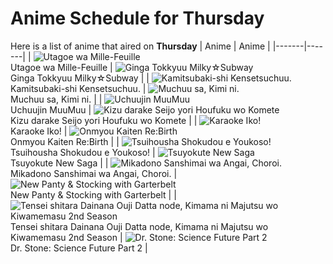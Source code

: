 # Anime Schedule for Thursday
Here is a list of anime that aired on **Thursday** 
| Anime | Anime |
|-------|-------|
| ![Utagoe wa Mille-Feuille](https://cdn.myanimelist.net/images/anime/1866/150935.webp)<br>Utagoe wa Mille-Feuille | ![Ginga Tokkyuu Milky☆Subway](https://cdn.myanimelist.net/images/anime/1464/150712.webp)<br>Ginga Tokkyuu Milky☆Subway |
| ![Kamitsubaki-shi Kensetsuchuu.](https://cdn.myanimelist.net/images/anime/1967/148714.webp)<br>Kamitsubaki-shi Kensetsuchuu. | ![Muchuu sa, Kimi ni.](https://cdn.myanimelist.net/images/anime/1359/150668.webp)<br>Muchuu sa, Kimi ni. |
| ![Uchuujin MuuMuu](https://cdn.myanimelist.net/images/anime/1979/148096.webp)<br>Uchuujin MuuMuu | ![Kizu darake Seijo yori Houfuku wo Komete](https://cdn.myanimelist.net/images/anime/1546/145782.webp)<br>Kizu darake Seijo yori Houfuku wo Komete |
| ![Karaoke Iko!](https://cdn.myanimelist.net/images/anime/1801/150665.webp)<br>Karaoke Iko! | ![Onmyou Kaiten Re:Birth](https://cdn.myanimelist.net/images/anime/1933/150503.webp)<br>Onmyou Kaiten Re:Birth |
| ![Tsuihousha Shokudou e Youkoso!](https://cdn.myanimelist.net/images/anime/1313/149355.webp)<br>Tsuihousha Shokudou e Youkoso! | ![Tsuyokute New Saga](https://cdn.myanimelist.net/images/anime/1170/147753.webp)<br>Tsuyokute New Saga |
| ![Mikadono Sanshimai wa Angai, Choroi.](https://cdn.myanimelist.net/images/anime/1949/150965.webp)<br>Mikadono Sanshimai wa Angai, Choroi. | ![New Panty & Stocking with Garterbelt](https://cdn.myanimelist.net/images/anime/1180/150596.webp)<br>New Panty & Stocking with Garterbelt |
| ![Tensei shitara Dainana Ouji Datta node, Kimama ni Majutsu wo Kiwamemasu 2nd Season](https://cdn.myanimelist.net/images/anime/1154/149614.webp)<br>Tensei shitara Dainana Ouji Datta node, Kimama ni Majutsu wo Kiwamemasu 2nd Season | ![Dr. Stone: Science Future Part 2](https://cdn.myanimelist.net/images/anime/1785/151710.webp)<br>Dr. Stone: Science Future Part 2 |
